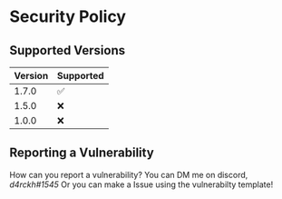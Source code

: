 # Security Policy

## Supported Versions

| Version | Supported          |
| ------- | ------------------ |
| 1.7.0   | :white_check_mark: |
| 1.5.0   | :x: |
| 1.0.0   | :x: |

## Reporting a Vulnerability

How can you report a vulnerability?
You can DM me on discord, *d4rckh#1545*
Or you can make a Issue using the vulnerabilty template!

